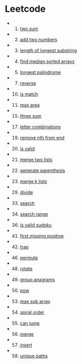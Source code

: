 # Leetcode

- 1. [two sum](./src/bin/1_two_sum.rs)
- 2. [add two numbers](./src/bin/2_add_two_numbers.rs)
- 3. [length of longest substring](./src/bin/3_length_of_longest_substring.rs)
- 4. [find median sorted arrays](./src/bin/4_find_median_sorted_arrays.rs)
- 5. [longest palindrome](./src/bin/5_longest_palindrome.rs)
- 7. [reverse](./src/bin/7_reverse.rs)
- 10. [is match](./src/bin/10_is_match.rs)
- 11. [max area](./src/bin/11_max_area.rs)
- 15. [three sum](./src/bin/15_three_sum.rs)
- 17. [letter combinations](./src/bin/17_letter_combinations.rs)
- 19. [remove nth from end](./src/bin/19_remove_nth_from_end.rs)
- 20. [is valid](./src/bin/20_is_valid.rs)
- 21. [merge two lists](./src/bin/21_merge_two_lists.rs)
- 22. [generate parenthesis](./src/bin/22_generate_parenthesis.rs)
- 23. [merge k lists](./src/bin/23_merge_k_lists.rs)
- 29. [divide](./src/bin/29_divide.rs)
- 33. [search](./src/bin/33_search.rs)
- 34. [search range](./src/bin/34_search_range.rs)
- 36. [is valid sudoku](./src/bin/36_is_valid_sudoku.rs)
- 41. [first missing positive](./src/bin/41_first_missing_positive.rs)
- 42. [trap](./src/bin/42_trap.rs)
- 46. [permute](./src/bin/46_permute.rs)
- 48. [rotate](./src/bin/48_rotate.rs)
- 49. [group anagrams](./src/bin/49_group_anagrams.rs)
- 50. [pow](./src/bin/50_pow.rs)
- 53. [max sub array](./src/bin/53_max_sub_array.rs)
- 54. [spiral order](./src/bin/54_spiral_order.rs)
- 55. [can jump](./src/bin/55_can_jump.rs)
- 56. [merge](./src/bin/56_merge.rs)
- 57. [insert](./src/bin/57_insert.rs)
- 58. [unique paths](./src/bin/58_unique_paths.rs)
